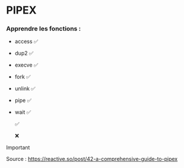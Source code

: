 # PIPEX

### Apprendre les fonctions : 

- access ✅
- dup2 ✅
- execve ✅ 
- fork ✅
- unlink ✅
- pipe ✅
- wait ✅







  ✅
  
  ❌

 

> [!IMPORTANT]
> Source : https://reactive.so/post/42-a-comprehensive-guide-to-pipex
